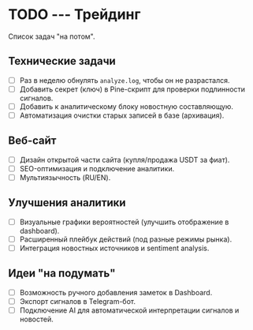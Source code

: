# TODO --- Трейдинг

Список задач "на потом".

## Технические задачи

-   [ ] Раз в неделю обнулять `analyze.log`, чтобы он не разрастался.
-   [ ] Добавить секрет (ключ) в Pine-скрипт для проверки подлинности
    сигналов.
-   [ ] Добавить к аналитическому блоку новостную составляющую.
-   [ ] Автоматизация очистки старых записей в базе (архивация).

## Веб-сайт

-   [ ] Дизайн открытой части сайта (купля/продажа USDT за фиат).
-   [ ] SEO-оптимизация и подключение аналитики.
-   [ ] Мультиязычность (RU/EN).

## Улучшения аналитики

-   [ ] Визуальные графики вероятностей (улучшить отображение в
    dashboard).
-   [ ] Расширенный плейбук действий (под разные режимы рынка).
-   [ ] Интеграция новостных источников и sentiment analysis.

## Идеи "на подумать"

-   [ ] Возможность ручного добавления заметок в Dashboard.
-   [ ] Экспорт сигналов в Telegram-бот.
-   [ ] Подключение AI для автоматической интерпретации сигналов и
    новостей.
